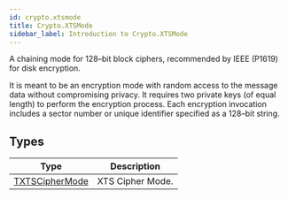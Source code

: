 ```yaml
---
id: crypto.xtsmode
title: Crypto.XTSMode
sidebar_label: Introduction to Crypto.XTSMode
---
```



A chaining mode for 128–bit block ciphers, recommended by IEEE (P1619) for disk encryption.

It is meant to be an encryption mode with random access to the message data without compromising privacy.
It requires two private keys (of equal length) to perform the encryption process.
Each encryption invocation includes a sector number or unique identifier specified as a 128–bit string.


## Types
| Type | Description |
|---|---|
| [TXTSCipherMode](../../crypto/crypto.xtsmode/txtsciphermode) | XTS Cipher Mode. |

